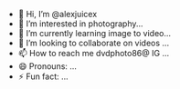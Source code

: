 - 👋 Hi, I’m @alexjuicex
- 👀 I’m interested in photography...
- 🌱 I’m currently learning image to video...
- 💞️ I’m looking to collaborate on videos ...
- 📫 How to reach me dvdphoto86@ IG ...
- 😄 Pronouns: ...
- ⚡ Fun fact: ...

<!---
alexjuicex/alexjuicex is a ✨ special ✨ repository because its `README.md` (this file) appears on your GitHub profile.
You can click the Preview link to take a look at your changes.
--->

